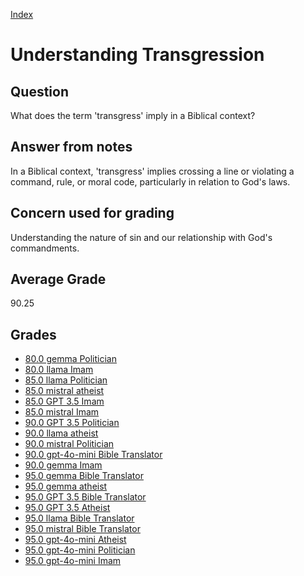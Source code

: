 
[Index](../index.md)
# Understanding Transgression
## Question
What does the term 'transgress' imply in a Biblical context?

## Answer from notes
In a Biblical context, 'transgress' implies crossing a line or violating a command, rule, or moral code, particularly in relation to God's laws.

## Concern used for grading
Understanding the nature of sin and our relationship with God's commandments.

## Average Grade
90.25

## Grades
 * [80.0 gemma Politician](../answers/gemma_Politician/Understanding_Transgression.md)
 * [80.0 llama Imam](../answers/llama_Imam/Understanding_Transgression.md)
 * [85.0 llama Politician](../answers/llama_Politician/Understanding_Transgression.md)
 * [85.0 mistral atheist](../answers/mistral_atheist/Understanding_Transgression.md)
 * [85.0 GPT 3.5 Imam](../answers/GPT_3.5_Imam/Understanding_Transgression.md)
 * [85.0 mistral Imam](../answers/mistral_Imam/Understanding_Transgression.md)
 * [90.0 GPT 3.5 Politician](../answers/GPT_3.5_Politician/Understanding_Transgression.md)
 * [90.0 llama atheist](../answers/llama_atheist/Understanding_Transgression.md)
 * [90.0 mistral Politician](../answers/mistral_Politician/Understanding_Transgression.md)
 * [90.0 gpt-4o-mini Bible Translator](../answers/gpt-4o-mini_Bible_Translator/Understanding_Transgression.md)
 * [90.0 gemma Imam](../answers/gemma_Imam/Understanding_Transgression.md)
 * [95.0 gemma Bible Translator](../answers/gemma_Bible_Translator/Understanding_Transgression.md)
 * [95.0 gemma atheist](../answers/gemma_atheist/Understanding_Transgression.md)
 * [95.0 GPT 3.5 Bible Translator](../answers/GPT_3.5_Bible_Translator/Understanding_Transgression.md)
 * [95.0 GPT 3.5 Atheist](../answers/GPT_3.5_Atheist/Understanding_Transgression.md)
 * [95.0 llama Bible Translator](../answers/llama_Bible_Translator/Understanding_Transgression.md)
 * [95.0 mistral Bible Translator](../answers/mistral_Bible_Translator/Understanding_Transgression.md)
 * [95.0 gpt-4o-mini Atheist](../answers/gpt-4o-mini_Atheist/Understanding_Transgression.md)
 * [95.0 gpt-4o-mini Politician](../answers/gpt-4o-mini_Politician/Understanding_Transgression.md)
 * [95.0 gpt-4o-mini Imam](../answers/gpt-4o-mini_Imam/Understanding_Transgression.md)
